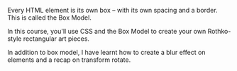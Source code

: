 Every HTML element is its own box – with its own spacing and a border. This is called the Box Model.

In this course, you'll use CSS and the Box Model to create your own Rothko-style rectangular art pieces.

In addition to box model, I have learnt how to create a blur effect on elements and a recap on transform rotate.
